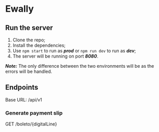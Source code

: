 # Ewally

## Run the server

1. Clone the repo;
2. Install the dependencies;
3. Use `npm start` to run as **_prod_** or `npm run dev` to run as **_dev_**;
4. The server will be running on port **_8080_**.

**_Note:_** The only difference between the two environments will be as the errors will be handled.

## Endpoints

Base URL: /api/v1

### Generate payment slip

GET /boleto/{digitalLine}
